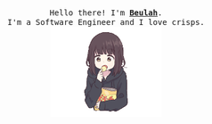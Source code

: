 <p align="center">
  <br>
  <samp>
    Hello there! I'm <b><a rel="nofollow noopener noreferrer" target="_blank" href="https://beulahkhumlo.com/">Beulah</a></b>.
    <br> I'm a Software Engineer and I love crisps.<br>

</samp>

  <img src="https://raw.githubusercontent.com/liqiankl/liqiankl/main/assets/crisps.gif" width="200"/>

</p>








